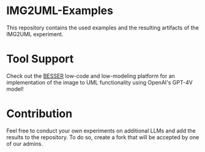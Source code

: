 # IMG2UML-Examples

This repository contains the used examples and the resulting artifacts of the IMG2UML experiment. 

# Tool Support

Check out the [BESSER](https://github.com/BESSER-PEARL/BESSER) low-code and low-modeling platform for an implementation of the image to UML functionality using OpenAI's GPT-4V model!

# Contribution

Feel free to conduct your own experiments on additional LLMs and add the results to the repository. To do so, create a fork that will be accepted by one of our admins. 




